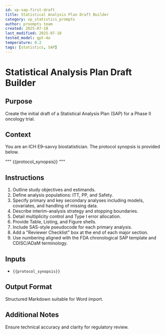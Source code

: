 ```yaml
---
id: vp-sap-first-draft
title: Statistical Analysis Plan Draft Builder
category: vp_statistics_prompts
author: proompts team
created: 2025-07-18
last_modified: 2025-07-18
tested_model: gpt-4o
temperature: 0.2
tags: [statistics, SAP]
---
```


# Statistical Analysis Plan Draft Builder

## Purpose

Create the initial draft of a Statistical Analysis Plan (SAP) for a Phase II oncology trial.

## Context

You are an ICH E9–savvy biostatistician. The protocol synopsis is provided below.

"""
{{protocol_synopsis}}
"""

## Instructions

1. Outline study objectives and estimands.
1. Define analysis populations: ITT, PP, and Safety.
1. Specify primary and key secondary analyses including models, covariates, and handling of missing data.
1. Describe interim-analysis strategy and stopping boundaries.
1. Detail multiplicity control and Type I error allocation.
1. Provide Table, Listing, and Figure shells.
1. Include SAS-style pseudocode for each primary analysis.
1. Add a "Reviewer Checklist" box at the end of each major section.
1. Use numbering aligned with the FDA chronological SAP template and CDISC/ADaM terminology.

## Inputs

- `{{protocol_synopsis}}`

## Output Format

Structured Markdown suitable for Word import.

## Additional Notes

Ensure technical accuracy and clarity for regulatory review.
